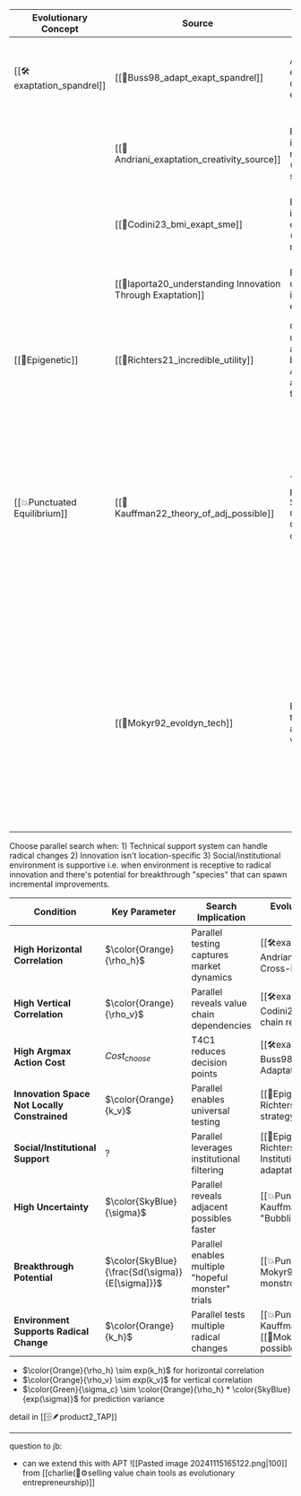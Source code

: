 
| Evolutionary Concept         | Source                                                      | Key words                                                                                                     | Key Argument                                                                                                                                                                                                                                                                                      | Detail                                                                                                                               |
| ---------------------------- | ----------------------------------------------------------- | ------------------------------------------------------------------------------------------------------------- | ------------------------------------------------------------------------------------------------------------------------------------------------------------------------------------------------------------------------------------------------------------------------------------------------- | ------------------------------------------------------------------------------------------------------------------------------------ |
| [[🛠️exaptation_spandrel]]            | [[📜Buss98_adapt_exapt_spandrel]]                           | Adaptation vs exaptation distinction in evolution                                                             | Natural selection produces adaptations for specific functions; exaptations are co-opted for new uses                                                                                                                                                                                              | Function evolution structure; focuses on the co-option of traits for new functions                                                   |
|                              | [[📜Andriani_exaptation_creativity_source]]                 | Exaptation as innovation mechanism (Function evolution structure)                                             | Discontinuous evolution through functional shifts of existing traits/artifacts                                                                                                                                                                                                                    | Innovation emergence; Centers on functional shifts and repurposing                                                                   |
|                              | [[📜Codini23_bmi_exapt_sme]]                                | Business model innovation through exaptation (Resource repurposing)                                           | SMEs can innovate by adapting existing resources to new domains                                                                                                                                                                                                                                   | Resource repurposing; adapting existing resources for new purposes                                                                   |
|                              | [[📜laporta20_understanding Innovation Through Exaptation]] | Framework for understanding innovation through exaptation                                                     | Exaptation creates innovation through creative repurposing across domains                                                                                                                                                                                                                         | Explicitly addresses exaptation as innovation mechanism                                                                              |
| [[🦋Epigenetic]]             | [[📜Richters21_incredible_utility]]                         | Genetic underdetermination and experience-based modifiability,  Adaptive plasticity and strategic flexibility | Brain's adaptive capability arises from genetic underdetermination allowing flexible strategy formulation                                                                                                                                                                                         | ;  Focuses on environmental influence and adaptive plasticity                                                                        |
| [[💥Punctuated Equilibrium]] | [[📜Kauffman22_theory_of_adj_possible]]                     | Theory of adjacent possible spaces; Solution Space Growth Dynamics; Growth pattern differentiation            | World "bubbles forth" creating new possibilities through combinations; process has sudden explosive transitions<br><br>Sequential growth follows linear pattern ($M_{t+1} = M_t(1-μ) + α_1M_t$) while parallel exploration enables explosive growth ($M_{t+1} = M_t(1-μ) + α(2^{M_t} - M_t - 1)$) | Possibility space evolution; explosive transitions and non-linear growth patterns align with punctuated equilibrium's sudden changes |
|                              | [[📜Mokyr92_evoldyn_tech]]                                  | Evolution-technology analogy with macro vs microinventions                                                    | Technological progress occurs through both gradual microinventions and revolutionary macroinventions ("hopeful monstrosities"), similar to biological evolution's punctuated equilibrium. Macroinventions create new "species" of technology that enable subsequent microinventions.              | Evolutionary dynamics; describes pattern of gradual change punctuated by major innovations                                           |

Choose parallel search when: 1) Technical support system can handle radical changes 2) Innovation isn't location-specific 3) Social/institutional environment is supportive 
i.e. when environment is receptive to radical innovation and there's potential for breakthrough "species" that can spawn incremental improvements. 

| Condition                                    | Key Parameter                                   | Search Implication                                 | Evolutionary Concept & Literature Support                                                                                         |
| -------------------------------------------- | ----------------------------------------------- | -------------------------------------------------- | --------------------------------------------------------------------------------------------------------------------------------- |
| **High Horizontal Correlation**              | $\color{Orange}{\rho_h}$                        | Parallel testing captures market dynamics          | [[🛠️exaptation_spandrel]]  - [[📜Andriani_exaptation_creativity_source]]: Cross-industry repurposing                                      |
| **High Vertical Correlation**                | $\color{Orange}{\rho_v}$                        | Parallel reveals value chain dependencies          | [[🛠️exaptation_spandrel]]  - [[📜Codini23_bmi_exapt_sme]]: Value chain resource repurposing                                               |
| **High Argmax Action Cost**                  | $Cost_{choose}$                                 | T4C1 reduces decision points                       | [[🛠️exaptation_spandrel]] - [[📜Buss98_adapt_exapt_spandrel]]: Adaptation costs in function selection                                     |
| **Innovation Space Not Locally Constrained** | $\color{Orange}{k_v}$                           | Parallel enables universal testing                 | [[🦋Epigenetic]] - [[📜Richters21_incredible_utility]]: Flexible strategy formation                                               |
| **Social/Institutional Support**             | ?                                               | Parallel leverages institutional filtering         | [[🦋Epigenetic]] - [[📜Richters21_incredible_utility]]: Institutional environment shapes adaptation strategies                    |
| **High Uncertainty**                         | $\color{SkyBlue}{\sigma}$                       | Parallel reveals adjacent possibles faster         | [[💥Punctuated Equilibrium]]- [[📜Kauffman22_theory_of_adj_possible]]: "Bubbling forth" of possibilities                          |
| **Breakthrough Potential**                   | $\color{SkyBlue}{\frac{Sd(\sigma)}{E[\sigma]}}$ | Parallel enables multiple "hopeful monster" trials | [[💥Punctuated Equilibrium]] - [[📜Mokyr92_evoldyn_tech]]: "Hopeful monstrosities" concept                                        |
| **Environment Supports Radical Change**      | $\color{Orange}{k_h}$                           | Parallel tests multiple radical changes            | [[💥Punctuated Equilibrium]] - [[📜Kauffman22_theory_of_adj_possible]] & [[📜Mokyr92_evoldyn_tech]]: Adjacent possibles expansion |
- $\color{Orange}{\rho_h} \sim exp(k_h)$ for horizontal correlation
- $\color{Orange}{\rho_v} \sim exp(k_v)$ for vertical correlation
- $\color{Green}{\sigma_c} \sim \color{Orange}{\rho_h} * \color{SkyBlue}{exp(\sigma)}$ for prediction variance

detail in [[🗄️🪶product2_TAP]]

---

question to jb:
- can we extend this with APT ![[Pasted image 20241115165122.png|100]] from [[charlie(🧬⚙️selling value chain tools as evolutionary entrepreneurship)]]




